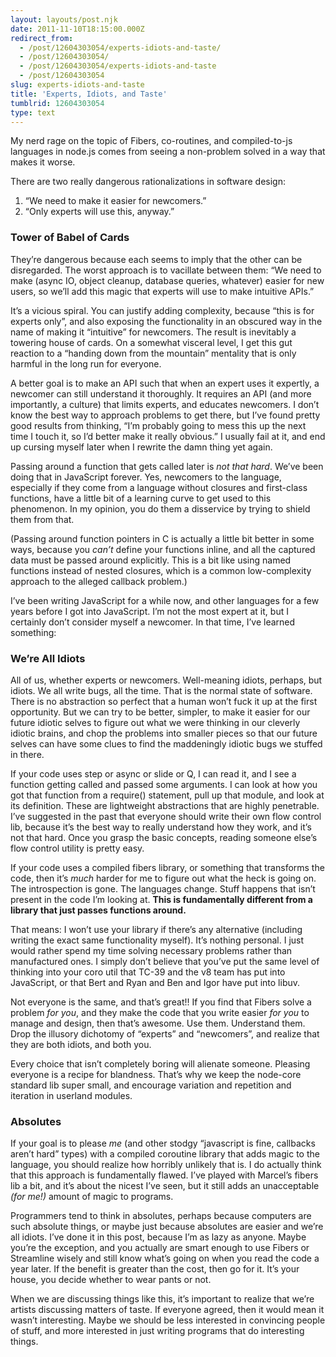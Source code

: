 ```yaml
---
layout: layouts/post.njk
date: 2011-11-10T18:15:00.000Z
redirect_from:
  - /post/12604303054/experts-idiots-and-taste/
  - /post/12604303054/
  - /post/12604303054/experts-idiots-and-taste
  - /post/12604303054
slug: experts-idiots-and-taste
title: 'Experts, Idiots, and Taste'
tumblrid: 12604303054
type: text
---
```

<p>My nerd rage on the topic of Fibers, co-routines, and compiled-to-js languages in node.js comes from seeing a non-problem solved in a way that makes it worse.</p>

<p>There are two really dangerous rationalizations in software design:</p>

<ol><li>&ldquo;We need to make it easier for newcomers.&rdquo;</li>
<li>&ldquo;Only experts will use this, anyway.&rdquo;</li>
</ol><h3>Tower of Babel of Cards</h3>

<p>They&rsquo;re dangerous because each seems to imply that the other can be disregarded.  The worst approach is to vacillate between them: &ldquo;We need to make (async IO, object cleanup, database queries, whatever) easier for new users, so we&rsquo;ll add this magic that experts will use to make intuitive APIs.&rdquo;</p>

<p>It&rsquo;s a vicious spiral.  You can justify adding complexity, because &ldquo;this is for experts only&rdquo;, and also exposing the functionality in an obscured way in the name of making it &ldquo;intuitive&rdquo; for newcomers.  The result is inevitably a towering house of cards.  On a somewhat visceral level, I get this gut reaction to a &ldquo;handing down from the mountain&rdquo; mentality that is only harmful in the long run for everyone.</p>

<p>A better goal is to make an API such that when an expert uses it expertly, a newcomer can still understand it thoroughly.  It requires an API (and more importantly, a culture) that limits experts, and educates newcomers.  I don&rsquo;t know the best way to approach problems to get there, but I&rsquo;ve found pretty good results from thinking, &ldquo;I&rsquo;m probably going to mess this up the next time I touch it, so I&rsquo;d better make it really obvious.&rdquo;  I usually fail at it, and end up cursing myself later when I rewrite the damn thing yet again.</p>

<p>Passing around a function that gets called later is <em>not that hard</em>.  We&rsquo;ve been doing that in JavaScript forever.  Yes, newcomers to the language, especially if they come from a language without closures and first-class functions, have a little bit of a learning curve to get used to this phenomenon.  In my opinion, you do them a disservice by trying to shield them from that.</p>

<p>(Passing around function pointers in C is actually a little bit better in some ways, because you <em>can&rsquo;t</em> define your functions inline, and all the captured data must be passed around explicitly.  This is a bit like using named functions instead of nested closures, which is a common low-complexity approach to the alleged callback problem.)</p>

<p>I&rsquo;ve been writing JavaScript for a while now, and other languages for a few years before I got into JavaScript.  I&rsquo;m not the most expert at it, but I certainly don&rsquo;t consider myself a newcomer.  In that time, I&rsquo;ve learned something:</p>

<h3>We&rsquo;re All Idiots</h3>

<p>All of us, whether experts or newcomers.  Well-meaning idiots, perhaps, but idiots.  We all write bugs, all the time.  That is the normal state of software.  There is no abstraction so perfect that a human won&rsquo;t fuck it up at the first opportunity.  But we can try to be better, simpler, to make it easier for our future idiotic selves to figure out what we were thinking in our cleverly idiotic brains, and chop the problems into smaller pieces so that our future selves can have some clues to find the maddeningly idiotic bugs we stuffed in there.</p>

<p>If your code uses step or async or slide or Q, I can read it, and I see a function getting called and passed some arguments.  I can look at how you got that function from a require() statement, pull up that module, and look at its definition.  These are lightweight abstractions that are highly penetrable.  I&rsquo;ve suggested in the past that everyone should write their own flow control lib, because it&rsquo;s the best way to really understand how they work, and it&rsquo;s not that hard.  Once you grasp the basic concepts, reading someone else&rsquo;s flow control utility is pretty easy.</p>

<p>If your code uses a compiled fibers library, or something that transforms the code, then it&rsquo;s <em>much</em> harder for me to figure out what the heck is going on.  The introspection is gone.  The languages change.  Stuff happens that isn&rsquo;t present in the code I&rsquo;m looking at.  <strong>This is fundamentally different from a library that just passes functions around.</strong></p>

<p>That means: I won&rsquo;t use your library if there&rsquo;s any alternative (including writing the exact same functionality myself).  It&rsquo;s nothing personal.  I just would rather spend my time solving necessary problems rather than manufactured ones.  I simply don&rsquo;t believe that you&rsquo;ve put the same level of thinking into your coro util that TC-39 and the v8 team has put into JavaScript, or that Bert and Ryan and Ben and Igor have put into libuv.</p>

<p>Not everyone is the same, and that&rsquo;s great!!  If you find that Fibers solve a problem <em>for you</em>, and they make the code that you write easier <em>for you</em> to manage and design, then that&rsquo;s awesome.  Use them.  Understand them.  Drop the illusory dichotomy of &ldquo;experts&rdquo; and &ldquo;newcomers&rdquo;, and realize that they are both idiots, and both you.</p>

<p>Every choice that isn&rsquo;t completely boring will alienate someone.  Pleasing everyone is a recipe for blandness.  That&rsquo;s why we keep the node-core standard lib super small, and encourage variation and repetition and iteration in userland modules.</p>

<h3>Absolutes</h3>

<p>If your goal is to please <em>me</em> (and other stodgy &ldquo;javascript is fine, callbacks aren&rsquo;t hard&rdquo; types) with a compiled coroutine library that adds magic to the language, you should realize how horribly unlikely that is.  I do actually think that this approach is fundamentally flawed.  I&rsquo;ve played with Marcel&rsquo;s fibers lib a bit, and it&rsquo;s about the nicest I&rsquo;ve seen, but it still adds an unacceptable <em>(for me!)</em> amount of magic to programs.</p>

<p>Programmers tend to think in absolutes, perhaps because computers are such absolute things, or maybe just because absolutes are easier and we&rsquo;re all idiots.  I&rsquo;ve done it in this post, because I&rsquo;m as lazy as anyone.  Maybe you&rsquo;re the exception, and you actually are smart enough to use Fibers or Streamline wisely and still know what&rsquo;s going on when you read the code a year later.  If the benefit is greater than the cost, then go for it.  It&rsquo;s your house, you decide whether to wear pants or not.</p>

<p>When we are discussing things like this, it&rsquo;s important to realize that we&rsquo;re artists discussing matters of taste.  If everyone agreed, then it would mean it wasn&rsquo;t interesting.  Maybe we should be less interested in convincing people of stuff, and more interested in just writing programs that do interesting things.</p>

